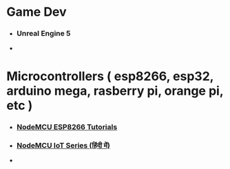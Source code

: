 # Game Dev
- ### Unreal Engine 5
- 


# Microcontrollers ( esp8266, esp32, arduino mega, rasberry pi, orange pi, etc )
- ### [NodeMCU ESP8266 Tutorials](https://youtube.com/playlist?list=PL4pptAPY2kIckUNYqpLpKE5qQISi1KvfS&si=kbMzCfKK0P7MT-ct)
- ### [NodeMCU IoT Series (हिंदी में)](https://www.youtube.com/playlist?list=PLV3C-t_tgjGGtrc6xXHG439UrYD1DrnIH)
- 
